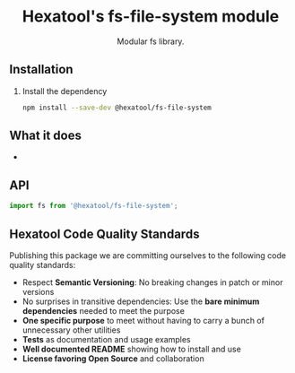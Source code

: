 <h1 align="center">
  Hexatool's fs-file-system module 
</h1>

<p align="center">
  Modular fs library.
</p>

## Installation

1. Install the dependency
   ```bash
   npm install --save-dev @hexatool/fs-file-system
   ```

## What it does

- 

## API

```typescript
import fs from '@hexatool/fs-file-system';
```

## Hexatool Code Quality Standards

Publishing this package we are committing ourselves to the following code quality standards:

- Respect **Semantic Versioning**: No breaking changes in patch or minor versions
- No surprises in transitive dependencies: Use the **bare minimum dependencies** needed to meet the purpose
- **One specific purpose** to meet without having to carry a bunch of unnecessary other utilities
- **Tests** as documentation and usage examples
- **Well documented README** showing how to install and use
- **License favoring Open Source** and collaboration

